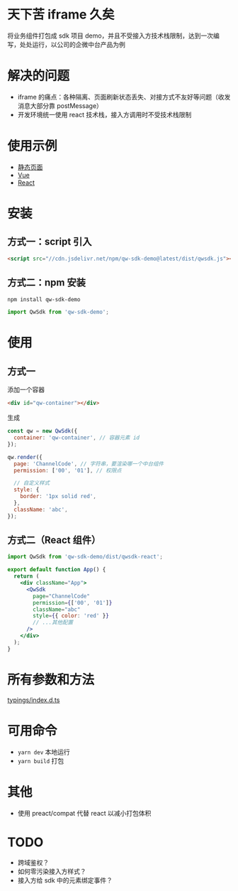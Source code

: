 # 天下苦 iframe 久矣

将业务组件打包成 sdk 项目 demo，并且不受接入方技术栈限制，达到一次编写，处处运行，以公司的企微中台产品为例

# 解决的问题

- iframe 的痛点：各种隔离、页面刷新状态丢失、对接方式不友好等问题（收发消息大部分靠 postMessage）
- 开发环境统一使用 react 技术栈，接入方调用时不受技术栈限制

# 使用示例

- [静态页面](https://codesandbox.io/s/qw-sdk-demo-static-shc61?file=/index.html)
- [Vue](https://codesandbox.io/s/qw-sdk-demo-vue-hxqhe?file=/src/App.vue)
- [React](https://codesandbox.io/s/qw-sdk-demo-react-fk63m?file=/src/App.js)

# 安装

## 方式一：script 引入

```html
<script src="//cdn.jsdelivr.net/npm/qw-sdk-demo@latest/dist/qwsdk.js"></script>
```

## 方式二：npm 安装

```sh
npm install qw-sdk-demo
```

```js
import QwSdk from 'qw-sdk-demo';
```

# 使用

## 方式一

添加一个容器

```html
<div id="qw-container"></div>
```

生成

```javascript
const qw = new QwSdk({
  container: 'qw-container', // 容器元素 id
});

qw.render({
  page: 'ChannelCode', // 字符串，要渲染哪一个中台组件
  permission: ['00', '01'], // 权限点

  // 自定义样式
  style: {
    border: '1px solid red',
  },
  className: 'abc',
});
```

## 方式二（React 组件）

```jsx
import QwSdk from 'qw-sdk-demo/dist/qwsdk-react';

export default function App() {
  return (
    <div className="App">
      <QwSdk
        page="ChannelCode"
        permission={['00', '01']}
        className="abc"
        style={{ color: 'red' }}
        // ...其他配置
      />
    </div>
  );
}
```

# 所有参数和方法

[typings/index.d.ts](https://github.com/qxtang/qw-sdk-demo/blob/master/typings/index.d.ts)

# 可用命令

- `yarn dev` 本地运行
- `yarn build` 打包

# 其他

- 使用 preact/compat 代替 react 以减小打包体积

# TODO

- 跨域鉴权？
- 如何零污染接入方样式？
- 接入方给 sdk 中的元素绑定事件？
